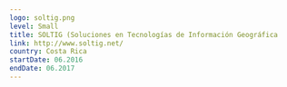 ```yaml
---
logo: soltig.png
level: Small
title: SOLTIG (Soluciones en Tecnologías de Información Geográfica
link: http://www.soltig.net/
country: Costa Rica
startDate: 06.2016
endDate: 06.2017
---
```

